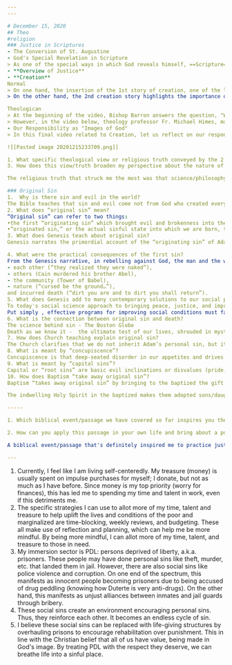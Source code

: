 ```yaml
---
---

# December 15, 2020
## Theo
#religion
### Justice in Scriptures
- The Conversion of St. Augustine
- God's Special Revelation in Scripture
> As one of the special ways in which God reveals himself, ==Scripture== is considered as one of the 4 sources of doing theology, the other 3 being ==Tradition== (which, together with Scripture, form one deposit of Divine Revelation), ==Experience== (which we identified in Module 1 as the starting point of theology and of the Pastoral Circle), and ==Reasoning== (which uses the contributions of philosophy, social sciences, and other disciplines, including their insights on Social Analysis which we consider as the 2nd step of the Pastoral Circle method in Module 1). 
- **Overview of Justice**
- **Creation**
Normal
> On one hand, the insertion of the 1st story of creation, one of the last to be composed, at the beginning of the entire Bible introduces the themes of divine concern for creatures, the dignity of human beings, and the orderly division of creation into different habitats for different creatures, different times for different activities, and the importance of honoring God (during the 7th day or Sabbath day) in difficult times as well as moments of celebration.
> On the other hand, the 2nd creation story highlights the importance of relationships: God makes all the other creatures in an effort to provide a suitable companion for the human (v. 18). Only another human can offer that companionship, which finds its ultimate expression in marriage. 

Theologican
> At the beginning of the video, Bishop Barron answers the question, "Why does God create?" by quoting Vatican I's answer, ==". . . so as to manifest and share his glory." ==
> However, in the video below, theology professor Fr. Michael Himes, makes an interesting clarification on this answer by Vatican I and suggests a more satisfying answer which is worth listening to and reflecting upon. As you watch, take note of the theological shorthand for that reality which brings the universe into existence.
- Our Responsibility as "Images of God"
> In this final video related to Creation, let us reflect on our responsibility as people created in the "image of God," a theme that runs throughout the bible, culminating in Jesus Christ as our model of being new human, the one who exemplifies to us what it truly means to be an "image of God."  ==We are called to be a sign and instrument of God’s love, as individuals, and as a community of persons. We are called to reflect the perfect community of the Trinity in our social relationships.==

![[Pasted image 20201215233709.png]]

1. What specific theological view or religious truth conveyed by the 2 stories of creation in Genesis strike you the most?
3. How does this view/truth broaden my perspective about the nature of justice and the nature of God and all his creation in general?

The religious truth that struck me the most was that science/philosophy and religion go together. This is because of the assumption that most religious people are unscientific (e.g. vouching for Creation over Big Bang theory). This view broadens my perspective by making me realize that believing in God doesn't necessarily mean you have to restrict your world view. You can help contribute to the world through scientific/philosophical means (we are co-creators after all) while still believing in God.

### Original Sin
1.  Why is there sin and evil in the world?
The Bible teaches that sin and evil come not from God who created everything good, but from the willful disobedience of man who abused his God-given freedom at the dawn of history.
2. What does “original sin” mean?
“Original sin” can refer to two things:
•the first “originating sin” which brought evil and brokenness into the world; or 
•“originated sin,” or the actual sinful state into which we are born, the essence of which is the privation of sanctifying grace, and some of whose consequences are evident in the outside  sinful  situation (sin of  the  world),  and  the inner  effect  of  disordered  desires (concupiscence) we all experience within us.
3. What does Genesis teach about original sin? 
Genesis narrates the primordial account of the “originating sin” of Adam and Eve and its consequences for them as well as in the spread of evil in order to account for the evil which we all experience today.

4. What were the practical consequences of the first sin?
From the Genesis narrative, in rebelling against God, the man and the woman destroyed their original harmony with:
- each other (“they realized they were naked”),
- others (Cain murdered his brother Abel),
- the community (Tower of Babel),
- nature (“cursed be the ground…”),
and incurred death (“dirt you are and to dirt you shall return”).
5. What does Genesis add to many contemporary solutions to our social problems?
To today's social science approach to bringing peace, justice, and improved economic conditions, Genesis adds a serious consideration of the presence of SIN, and the “consequent monumental struggle against the powers of darkness which pervades our whole human history” (GS 37).
Put simply , effective programs for improving social conditions must face and work to overcome the deeper causes of social evils: our wounded human nature, our inclination to self-centeredness, which Genesis reveals.
6. What is the connection between original sin and death?
The science behind sin - The Boston Globe
Death as we know it -  the ultimate test of our lives, shrouded in mystery and thus often a source of deep fear and dread -  is due to sin, not God's intention.  God did not make death nor does he rejoice in the destruction of the living” Wis. 1:13-14. But with St. Paul, we hold that “Christ won the victory when he rose to life, for by his death he freed us from death” (1 Cor 15:57; GS 18).
7. How does Church teaching explain original sin? 
The Church clarifies that we do not inherit Adam’s personal sin, but its consequences, that is that as members of the human race, we are born deprived of sanctifying grace, into the sinful condition in the world with our weakened human nature resulting from his sin.
8. What is meant by “concupiscence”?
Concupiscence is that deep-seated disorder in our appetites and drives that is the root-cause of many of our personal and social sins; through God’s redeeming grace we are strengthened to overcome this disorder within us.
9. What is meant by “capital sins”?
Capital or “root sins” are basic evil inclinations or disvalues (pride, lust, anger, gluttony, envy, covetousness, sloth) which are the origin of many sinful thoughts, words or deeds. They manifest the evil tendencies within each of us which are the effect of original sin.
10. How does Baptism “take away original sin”?
Baptism “takes away original sin” by bringing to the baptized the gift of the Holy Spirit, God’s saving, sanctifying presence. 

The indwelling Holy Spirit in the baptized makes them adopted sons/daughters of the Father, coheirs with Jesus Christ, and incorporates them into his Body the Church.

-----

1. Which biblical event/passage we have covered so far inspires you the most to be just and help create a more just society? Why?

2. How can you apply this passage in your own life and bring about a positive change in your  perspectives, values, or lifestyle.

A biblical event/passage that's definitely inspired me to practice justice is Jesus' sacrifice: taking the wound of humanity just to heal us. It's the most selfless thing I can think of; imagine helping those who hurt you. That's really justice at work. I want to apply this to my own life by practicing this with other people. "Do unto others what you want done unto you". E.G. Being gracious with others even if they aren't. Don't treat people the way you're treated. Treat people the way you want to be treated.

--- 
```

1. Currently, I feel like I am living self-centeredly. My treasure (money) is usually spent on impulse purchases for myself; I donate, but not as much as I have before. Since money is my top priority (worry for finances), this has led me to spending my time and talent in work, even if this detriments me.  
2. The specific strategies I can use to allot more of my time, talent and treasure to help uplift the lives and conditions of the poor and marginalized are time-blocking, weekly reviews, and budgeting. These all make use of reflection and planning, which can help me be more mindful. By being more mindful, I can allot more of my time, talent, and treasure to those in need.
3. My immersion sector is PDL: persons deprived of liberty, a.k.a. prisoners. These people may have done personal sins like theft, murder, etc. that landed them in jail. However, there are also social sins like police violence and corruption. On one end of the spectrum, this manifests as innocent people becoming prisoners due to being accused of drug peddling (knowing how Duterte is very anti-drugs). On the other hand, this manifests as unjust alliances between inmates and jail guards through bribery.
4. These social sins create an environment encouraging personal sins. Thus, they reinforce each other. It becomes an endless cycle of sin.
5. I believe these social sins can be replaced with life-giving structures by overhauling prisons to encourage rehabilitation over punishment. This in line with the Christian belief that all of us have value, being made in God's image. By treating PDL with the respect they deserve, we can breathe life into a sinful place.